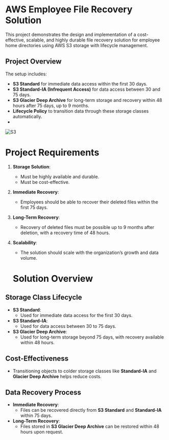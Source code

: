 # AWS Employee File Recovery Solution

This project demonstrates the design and implementation of a cost-effective, scalable, and highly durable file recovery solution for employee home directories using AWS S3 storage with lifecycle management.

## Project Overview

The setup includes:
- **S3 Standard** for immediate data access within the first 30 days.
- **S3 Standard-IA (Infrequent Access)** for data access between 30 and 75 days.
- **S3 Glacier Deep Archive** for long-term storage and recovery within 48 hours after 75 days, up to 9 months.
- **Lifecycle Policy** to transition data through these storage classes automatically.
- 
![S3](https://github.com/user-attachments/assets/1af08eb8-88ac-452c-b7b3-1cd3dd73d068)

# Project Requirements

1. **Storage Solution**:
   - Must be highly available and durable.
   - Must be cost-effective.
2. **Immediate Recovery**:
   - Employees should be able to recover their deleted files within the first 75 days.
3. **Long-Term Recovery**:
   - Recovery of deleted files must be possible up to 9 months after deletion, with a recovery time of 48 hours.
4. **Scalability**:
   - The solution should scale with the organization’s growth and data volume.
  
   # Solution Overview

## Storage Class Lifecycle
- **S3 Standard**:
  - Used for immediate data access for the first 30 days.
- **S3 Standard-IA**:
  - Used for data access between 30 to 75 days.
- **S3 Glacier Deep Archive**:
  - Used for long-term storage beyond 75 days, with recovery available within 48 hours.

## Cost-Effectiveness
- Transitioning objects to colder storage classes like **Standard-IA** and **Glacier Deep Archive** helps reduce costs.

## Data Recovery Process
- **Immediate Recovery**:
  - Files can be recovered directly from **S3 Standard** and **Standard-IA** within 75 days.
- **Long-Term Recovery**:
  - Files stored in **S3 Glacier Deep Archive** can be restored within 48 hours upon request.



